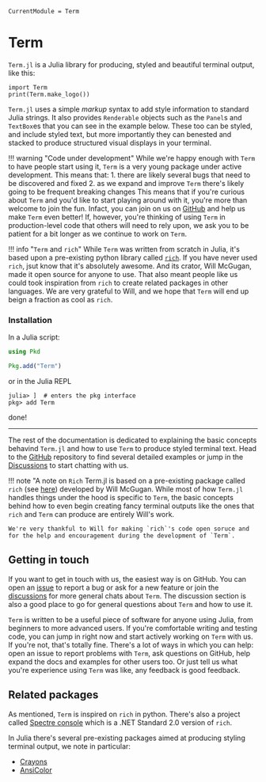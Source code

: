 ```@meta
CurrentModule = Term
```
# Term

`Term.jl` is a Julia library for producing, styled and beautiful terminal output, like this:

```@example
import Term
print(Term.make_logo())
```

`Term.jl` uses a simple *markup* syntax to add style information to standard Julia strings.
It also provides `Renderable` objects such as the `Panel`s and `TextBox`es that you can see in the example below.
These too can be styled, and include styled text, but more importantly they can benested and stacked to produce
structured visual displays in your terminal. 


!!! warning "Code under development"
    While we're happy enough with `Term` to have people start using it, `Term` is a very young package under active development.
    This means that:
        1. there are likely several bugs that need to be discovered and fixed
        2. as we expand and improve `Term` there's likely going to be frequent breaking changes
    This means that if you're curious about `Term` and you'd like to start playing around with it, you're more than welcome to join the fun.
    Infact, you can join on us on [GitHub](https://github.com/FedeClaudi/Term.jl/discussions) and help us make `Term` even better!
    If, however, you're thinking of using `Term` in production-level code that others will need to rely upon, we ask you to be 
    patient for a bit longer as we continue to work on `Term`.


!!! info "`Term` and `rich`"
    While `Term` was written from scratch in Julia, it's based upon a pre-existing python library called [`rich`](https://github.com/Textualize/rich). If you have never used `rich`, jsut know that it's absolutely awesome. And its crator, Will McGugan, made it open source for anyone to use. That also meant people like us could took inspiration from `rich` to create related packages in other languages. We are very grateful to Will, and we hope that `Term` will end up beign a fraction as cool as `rich`.

### Installation
In a Julia script:
```Julia
using Pkd

Pkg.add("Term")
```

or in the Julia REPL
```
julia> ]  # enters the pkg interface
pkg> add Term
```

done!


----

The rest of the documentation is dedicated to explaining the basic concepts behavind `Term.jl` and how to use `Term` to produce styled terminal text. 
Head to the [GitHub](https://github.com/FedeClaudi/Term.jl) repository to find several detailed examples or jump in the [Discussions](https://github.com/FedeClaudi/Term.jl/discussions) to start chatting with us. 


!!! note "A note on `Rich`
    Term.jl is based on a pre-existing package called `rich` (see [here](https://github.com/Textualize/rich)) developed by Will McGugan.
    While most of how `Term.jl` handles things under the hood is specific to `Term`, the basic concepts behind how to even begin creating fancy terminal
    outputs like the ones that `rich` and `Term` can produce are entirely Will's work. 

    We're very thankful to Will for making `rich`'s code open soruce and for the help and encouragement during the development of `Term`.


## Getting in touch
If you want to get in touch with us, the easiest way is on GitHub. You can open an [issue]() to report a bug or ask for a new feature or join the [discussions](https://github.com/FedeClaudi/Term.jl/discussions) for more general chats about `Term`. The discussion section is also a good place to go for general questions about `Term` and how to use it. 

`Term` is written to be a useful piece of software for anyone using Julia, from beginners to more advanced users. If you're comfortable writing and testing code, you can jump in right now and start actively working on `Term` with us. If you're not, that's totally fine. There's a lot of ways in which you can help: open an issue to report problems with `Term`, ask questions on GitHub, help expand the docs and examples for other users too. Or just tell us what you're experience using `Term` was like, any feedback is good feedback.

## Related packages
As mentioned, `Term` is inspired on `rich` in python. There's also a project called [Spectre console](https://spectreconsole.net/) which is a .NET Standard 2.0 version of `rich`.

In Julia there's several pre-existing packages aimed at producing styling terminal output, we note in particular:
- [Crayons](https://github.com/KristofferC/Crayons.jl)
- [AnsiColor](https://github.com/Aerlinger/AnsiColor.jl)